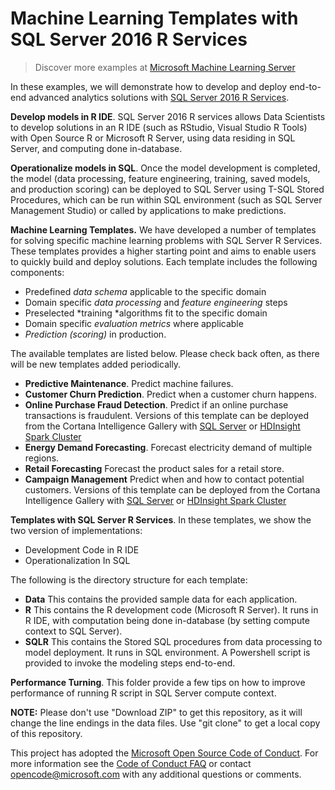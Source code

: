 # Machine Learning Templates with SQL Server 2016 R Services

> Discover more examples at [Microsoft Machine Learning Server](https://github.com/Microsoft/ML-Server)

In these examples, we will demonstrate how to develop and deploy end-to-end advanced analytics solutions with [SQL Server 2016 R Services](https://msdn.microsoft.com/en-us/library/mt674876.aspx). 

**Develop models in R IDE**. SQL Server 2016 R services allows Data Scientists to develop solutions in an R IDE (such as RStudio, Visual Studio R Tools) with Open Source R or Microsoft R Server, using data residing in SQL Server, and computing done in-database. 

**Operationalize models in SQL**. Once the model development is completed, the model (data processing, feature engineering, training, saved models, and production scoring) can be deployed to SQL Server using T-SQL Stored Procedures, which can be run within SQL environment (such as SQL Server Management Studio) or called by applications to make predictions. 

**Machine Learning Templates.** We have developed a number of templates for solving specific machine learning problems with SQL Server R Services. These templates provides a higher starting point and aims to enable users to quickly build and deploy solutions. Each template includes the following components:

- Predefined *data schema* applicable to the specific domain
- Domain specific *data processing* and *feature engineering* steps
- Preselected *training *algorithms fit to the specific domain 
- Domain specific *evaluation metrics* where applicable
- *Prediction (scoring)* in production.  

The available templates are listed below. Please check back often, as there will be new templates added periodically. 

- **Predictive Maintenance**.  Predict machine failures.
- **Customer Churn Prediction**.   Predict when a customer churn happens.
- **Online Purchase Fraud Detection**. Predict if an online purchase transactions is fraudulent.  Versions of this template can be deployed from the Cortana Intelligence Gallery with [SQL Server](https://aka.ms/fraud-detection) or [HDInsight Spark Cluster](https://aka.ms/fraud-detection-hdi)
- **Energy Demand Forecasting**. Forecast electricity demand of multiple regions. 
- **Retail Forecasting** Forecast the product sales for a retail store.
- **Campaign Management** Predict when and how to contact potential customers. Versions of this template can be deployed from the Cortana Intelligence Gallery with [SQL Server](https://aka.ms/campaignoptimization) or [HDInsight Spark Cluster](https://aka.ms/campaign-hdi)

**Templates with SQL Server R Services**. In these templates, we show the two version of implementations:
 
- Development Code in R IDE 
- Operationalization In SQL

The following is the directory structure for each template:

* **Data**    This contains the provided sample data for each application.
* **R**	      This contains the R development code (Microsoft R Server). It runs in R IDE, with computation being done in-database (by setting compute context to SQL Server). 
* **SQLR**    This contains the Stored SQL procedures from data processing to model deployment. It runs in SQL environment. A Powershell script is provided to invoke the modeling steps end-to-end. 

**Performance Turning**. This folder provide a few tips on how to improve performance of running R script in SQL Server compute context.

**NOTE:** Please don't use "Download ZIP" to get this repository, as it will change the line endings in the data files. Use "git clone" to get a local copy of this repository. 
 
This project has adopted the [Microsoft Open Source Code of Conduct](https://opensource.microsoft.com/codeofconduct/). For more information see the [Code of Conduct FAQ](https://opensource.microsoft.com/codeofconduct/faq/) or contact [opencode@microsoft.com](mailto:opencode@microsoft.com) with any additional questions or comments.

